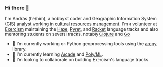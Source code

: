 ### Hi there 👋

I'm András (he/him), a hobbyist coder and Geographic Information System (GIS) analyst working in [cultural resources management](https://en.wikipedia.org/wiki/Cultural_resource_management). I'm a volunteer at [Exercism](https://exercism.org) maintaining the [Haxe](https://haxe.org/), [Pyret](https://pyret.org/), and [Racket](https://racket-lang.org/) language tracks and also mentoring students on several tracks, notably [Clojure](https://clojure.org/) and [Go](https://go.dev/).

- 🔭 I’m currently working on Python geoprocessing tools using the [arcpy](https://pro.arcgis.com/en/pro-app/latest/arcpy/main/arcgis-pro-arcpy-reference.htm) library.
- 🌱 I’m currently learning [Arcade](https://developers.arcgis.com/arcade/) and [Poly/ML](https://polyml.org/).
- 👯 I’m looking to collaborate on building Exercism's language tracks.
